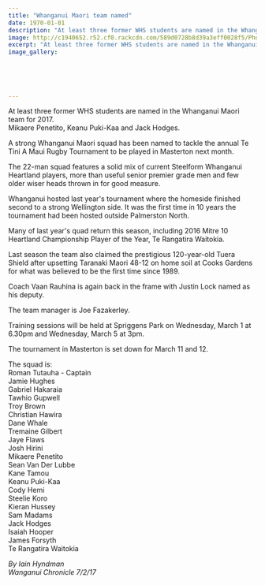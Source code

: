 ```yaml
---
title: "Whanganui Maori team named"
date: 1970-01-01
description: "At least three former WHS students are named in the Whanganui Maori team for 2017. Mikaere Penetito, Keanu Puki-Kaa and Jack Hodges..."
image: http://c1940652.r52.cf0.rackcdn.com/589d0728b8d39a3eff0028f5/Photo-of-RUGBY-BALL.jpg
excerpt: "At least three former WHS students are named in the Whanganui Maori team for 2017. Mikaere Penetito, Keanu Puki-Kaa and Jack Hodges."
image_gallery:
    
    
    
    
    
---
```


<p>At least three former WHS students are named in the Whanganui Maori team for 2017.&nbsp;<br /><span>Mikaere Penetito,&nbsp;<span>Keanu Puki-Kaa and&nbsp;<span>Jack Hodges.</span></span></span></p>
<p>A strong Whanganui Maori squad has been named to tackle the annual Te Tini A Maui Rugby Tournament to be played in Masterton next month.</p>
<p>The 22-man squad features a solid mix of current Steelform Whanganui Heartland players, more than useful senior premier grade men and few older wiser heads thrown in for good measure.</p>
<p>Whanganui hosted last year's tournament where the homeside finished second to a strong Wellington side. It was the first time in 10 years the tournament had been hosted outside Palmerston North.</p>
<p>Many of last year's quad return this season, including 2016 Mitre 10 Heartland Championship Player of the Year, Te Rangatira Waitokia.</p>
<p>Last season the team also claimed the prestigious 120-year-old Tuera Shield after upsetting Taranaki Maori 48-12 on home soil at Cooks Gardens for what was believed to be the first time since 1989.</p>
<p>Coach Vaan Rauhina is again back in the frame with Justin Lock named as his deputy.</p>
<p>The team manager is Joe Fazakerley.</p>
<p>Training sessions will be held at Spriggens Park on Wednesday, March 1 at 6.30pm and Wednesday, March 5 at 3pm.</p>
<p>The tournament in Masterton is set down for March 11 and 12.</p>
<p>The squad is:<br />Roman Tutauha - Captain<br />Jamie Hughes<br />Gabriel Hakaraia<br />Tawhio Gupwell<br />Troy Brown<br />Christian Hawira<br />Dane Whale<br />Tremaine Gilbert<br />Jaye Flaws<br />Josh Hirini<br />Mikaere Penetito<br />Sean Van Der Lubbe<br />Kane Tamou<br />Keanu Puki-Kaa<br />Cody Hemi<br />Steelie Koro<br />Kieran Hussey<br />Sam Madams<br />Jack Hodges<br />Isaiah Hooper<br />James Forsyth<br />Te Rangatira Waitokia</p>
<div class="detailsLarge articleEmailLink">
<p class="writtenBy"><em>By Iain Hyndman</em><br /><em>Wanganui Chronicle 7/2/17</em></p>
</div>

